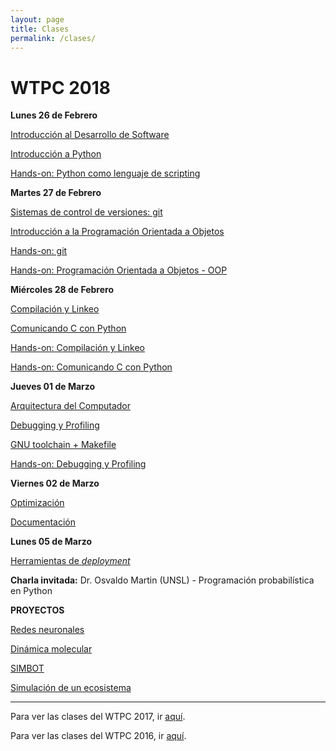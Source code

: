 ```yaml
---
layout: page
title: Clases
permalink: /clases/
---
```


# WTPC 2018

<!--Clases todavía no disponibles. Se irán subiendo a lo largo del workshop-->

**Lunes 26 de Febrero**

[Introducción al Desarrollo de Software](/clases/2018/01_desarrollo_software.pdf)

[Introducción a Python](/clases/2018/02_intro_python.pdf)

[Hands-on: Python como lenguaje de scripting](https://github.com/wtpc/HO-python)



**Martes 27 de Febrero**

[Sistemas de control de versiones: git](/clases/2018/03_git.pdf)

[Introducción a la Programación Orientada a Objetos](/clases/2018/04_oop.pdf)

[Hands-on: git](http://github.com/wtpc/HOgit)

[Hands-on: Programación Orientada a Objetos - OOP](http://github.com/wtpc/HOoop_2018)


**Miércoles 28 de Febrero**

[Compilación y Linkeo](/clases/2018/05_linking_compiled.pdf)

[Comunicando C con Python](/clases/2018/06_linking_python.pdf)

[Hands-on: Compilación y Linkeo](http://github.com/wtpc/HOcompiled)

[Hands-on: Comunicando C con Python](http://github.com/wtpc/HOpython-compiled)


**Jueves 01 de Marzo**

[Arquitectura del Computador](/clases/2018/07_arquitectura.pdf)

[Debugging y Profiling](/clases/2018/08_debug_profile.pdf)

[GNU toolchain + Makefile](/clases/2018/09_gnu_makefile.pdf)

[Hands-on: Debugging y Profiling](http://github.com/wtpc/HOdebug-profile)


**Viernes 02 de Marzo**

[Optimización](/clases/2018/10_optimizacion.pdf)

[Documentación](/clases/2018/11_documentacion.pdf)


**Lunes 05 de Marzo**

[Herramientas de *deployment*](/clases/2018/12_deployment.pdf)

**Charla invitada:** Dr. Osvaldo Martin (UNSL) - Programación probabilística en Python


<!--
**Sábado 03 de Marzo**

[Programación en entornos paralelos: MPI](/clases/2017/11_MPI.pdf)

[Estado del arte](/clases/2017/12_estado_del_arte.pdf)



**Lunes 05 de Marzo**




**Martes 06 de Marzo**

Charla invitada: Dr. Adrián Will - Redes neuronales y aplicaciones (Parte 1)

Charla invitada: M. Sc. Ticiano Torres Peralta - Arduino: Una plataforma abierta y rápida para desarrollos embebidos 


**Miércoles 07 de Marzo**

Charla invitada: Dr. Adrián Will - Redes neuronales y aplicaciones (Parte 2)


**Jueves 08 de Marzo**

**Viernes 09 de Marzo**

-->

**PROYECTOS**

[Redes neuronales](/clases/2018/proyectos/proyecto_redes.pdf)

[Dinámica molecular](/clases/2018/proyectos/proyecto_md.pdf)

[SIMBOT](/clases/2018/proyectos/proyecto_simbot.pdf)

[Simulación de un ecosistema](/clases/2018/proyectos/proyecto_ecosistema.pdf)


---------------------------------
Para ver las clases del WTPC 2017, ir [aquí](/clases/2017/).

Para ver las clases del WTPC 2016, ir [aquí](http://wp.df.uba.ar/wtpc/clases/2017/).

<!---

**Miércoles 08 de Marzo**

[GNU toolchain + Makefile](/clases/2017/13)

[Charla abierta]()



Esteban Mocskos: Computación de Alto Rendimiento: TUPAC
Martes 15 Marzo:

Diego Zea: Desarrollo de paquetes en lenguaje julia

Pablo Mininni: Programación en entornos masivamente paralelos
Miércoles 16 Marzo:

Gonzalo Sosa Rolón: Soluciones para la convivencia entre programadores y científicos

Saif Addin Ellafi: Big Data, Data Wrangling y modelos de riesgo crediticio

Xabier Anduaga | Gastón Romeo: Física de partículas en Wall Street

PabloHE: virtualenv
Jueves 17 Marzo:

PabloA: Herramientas GNU en línea de comandos

Ticiano Torres Peralta:  Multi-Agent Biorobotics Laboratory

Ariel Marín: Sistemas operativos en tiempo real: FreeRTOS
Viernes 18 Marzo:

Franco Bellomo: Simulaciones de MonteCarlo con TEN

Presentaciones de Grupos: Satélites

Presentaciones de Grupos: Pajaritos

Presentaciones de Grupos: Robot

Presentaciones de Grupos: Dinámica
-->
